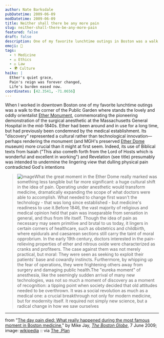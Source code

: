 ```yaml
---
author: Nate Barksdale
pubDatetime: 2009-06-09
modDatetime: 2009-06-09
title: Neither shall there be any more pain
slug: neither-shall-there-be-any-more-pain
featured: false
draft: false
description: One of my favorite lunchtime outings in Boston was a walk to the corner of the Public Garden, where the Ether Monument stands, commemorating a pivotal moment in the history of medicine.
emoji: 🏥
tags:
  - ⚕️ Medicine
  - ⚖️ Ethics
  - ⚖️ Law
  - 🌍 Culture
haiku: |
  Ether's quiet grace,  
  Pain's reign was forever changed,  
  Life's burden eased now.
coordinates: [42.3541, -71.0656]
---
```


When I worked in downtown Boston one of my favorite lunchtime outings was a walk to the corner of the Public Garden where stands the lovely and oddly orientalist [Ether Monument](http://en.wikipedia.org/wiki/Ether_Monument), commemorating the pioneering demonstration of the surgical anesthetic at the Massachusetts General Hospital in the mid-1840s. Ether had been around and in use for a long time, but had previously been condemned by the medical establishment. Its "discovery" represented a cultural rather than technological innovation—perhaps rendering the monument (and MGH's preserved [Ether Dome](http://en.wikipedia.org/wiki/Ether_Dome) museum) more crucial than it might at first seem. Indeed, its use of Biblical texts from Isaiah ("This also cometh forth from the Lord of Hosts which is wonderful and excellent in working") and Revelation (see title) presumably was intended to undermine the lingering view that dulling physical pain contradicted God's intentions

> ![image](http://culture-making.com/media/300px-Ether_Monument_Overview.jpg)What the great moment in the Ether Dome really marked was something less tangible but far more significant: a huge cultural shift in the idea of pain. Operating under anesthetic would transform medicine, dramatically expanding the scope of what doctors were able to accomplish. What needed to change first wasn't the technology - that was long since established - but medicine's readiness to use it.Before 1846, the vast majority of religious and medical opinion held that pain was inseparable from sensation in general, and thus from life itself. Though the idea of pain as necessary may seem primitive and brutal to us today, it lingers in certain corners of healthcare, such as obstetrics and childbirth, where epidurals and caesarean sections still carry the taint of moral opprobrium. In the early 19th century, doctors interested in the pain-relieving properties of ether and nitrous oxide were characterized as cranks and profiteers. The case against them was not merely practical, but moral: They were seen as seeking to exploit their patients' base and cowardly instincts. Furthermore, by whipping up the fear of operations, they were frightening others away from surgery and damaging public health.The "eureka moment" of anesthesia, like the seemingly sudden arrival of many new technologies, was not so much a moment of discovery as a moment of recognition: a tipping point when society decided that old attitudes needed to be overthrown. It was a social revolution as much as a medical one: a crucial breakthrough not only for modern medicine, but for modernity itself. It required not simply new science, but a radical change in how we saw ourselves

---

from "[The day pain died: What really happened during the most famous moment in Boston medicine](http://web.archive.org/web/20160310095521/http://www.boston.com/bostonglobe/ideas/articles/2009/06/07/the_day_pain_died_what_really_happened_during_the_most_famous_moment_in_boston_medicine/)," by Mike Jay, [_The Boston Globe_](http://web.archive.org/web/20160310095521/http://www.boston.com/bostonglobe/ideas/articles/2009/06/07/the_day_pain_died_what_really_happened_during_the_most_famous_moment_in_boston_medicine/), 7 June 2009; image: [wikipedia](http://en.wikipedia.org/wiki/Ether_Monument#cite_note-6) :: via [The .Plan](http://jamesjchoi.blogspot.com/2009/06/evolution-of-pain-mores.html)
